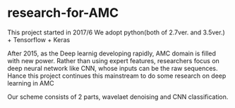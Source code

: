# research-for-AMC
This project started in 2017/6
We adopt python(both of 2.7ver. and 3.5ver.) + Tensorflow + Keras


After 2015, as the Deep learnig developing rapidly, AMC domain is filled with new power. Rather than using expert features, researchers focus on deep neural network like CNN,  whose inputs can be the raw sequences. Hance this project continues this mainstream to do some research on deep learning in AMC

Our scheme consists of 2 parts, wavelaet denoising and CNN classification.
